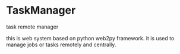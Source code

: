 TaskManager
===========

task remote manager

this is web system based on python web2py framework. it is used to manage jobs or tasks remotely and centrally.

